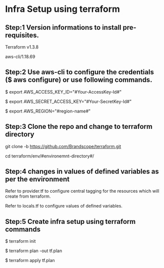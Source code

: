 # Infra Setup using terraform

## Step:1 Version informations to install pre-requisites.

Terraform v1.3.8

aws-cli/1.18.69

## Step:2 Use aws-cli to configure the credentials ($ aws configure) or use following commands.

$ export AWS_ACCESS_KEY_ID="#Your-AccessKey-Id#"

$ export AWS_SECRET_ACCESS_KEY="#Your-SecretKey-Id#"

$ export AWS_REGION="#region-name#"

## Step:3 Clone the repo and change to terraform directory

git clone -b <Branch-Name> https://github.com/Brandscope/terraform.git

cd terraform/env/#environemnt-directory#/

## Step:4 changes in values of defined variables as per the environment

Refer to provider.tf to configure central tagging for the resources which will create from terraform.

Refer to locals.tf to configure values of defined variables.

## Step:5 Create infra setup using terraform commands

$ terraform init

$ terraform plan -out tf.plan

$ terraform apply tf.plan
